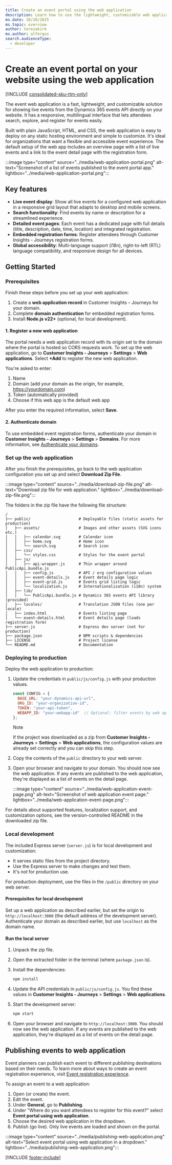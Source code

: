 ```yaml
---
title: Create an event portal using the web application
description: Learn how to use the lightweight, customizable web application to create and host event portals on your domains.
ms.date: 10/20/2025
ms.topic: overview
author: terezakirk
ms.author: alfergus
search.audienceType: 
  - developer
---
```


# Create an event portal on your website using the web application

[!INCLUDE [consolidated-sku-rtm-only](.././includes/consolidated-sku-rtm-only.md)]

The event web application is a fast, lightweight, and customizable solution for showing live events from the Dynamics 365 events API directly on your website. It has a responsive, multilingual interface that lets attendees search, explore, and register for events easily.

Built with plain JavaScript, HTML, and CSS, the web application is easy to deploy on any static hosting environment and simple to customize. It's ideal for organizations that want a flexible and accessible event experience. The default setup of the web app includes an overview page with a list of live events and a link to the event detail page with the registration form.

:::image type="content" source="../media/web-application-portal.png" alt-text="Screenshot of a list of events published to the event portal app." lightbox="../media/web-application-portal.png":::

## Key features

- **Live event display**: Show all live events for a configured web application in a responsive grid layout that adapts to desktop and mobile screens.
- **Search functionality**: Find events by name or description for a streamlined experience.
- **Detailed event pages**: Each event has a dedicated page with full details (title, description, date, time, location) and integrated registration.
- **Embedded registration forms**: Register attendees through Customer Insights - Journeys registration forms.
- **Global accessibility**: Multi-language support (i18n), right-to-left (RTL) language compatibility, and responsive design for all devices.

## Getting Started

### Prerequisites

Finish these steps before you set up your web application:

1. Create a **web application record** in Customer Insights – Journeys for your domain.
1. Complete **domain authentication** for embedded registration forms.
1. Install **Node.js v22+** (optional, for local development).

#### 1. Register a new web application

The portal needs a web application record with its origin set to the domain where the portal is hosted so CORS requests work. To set up the web application, go to **Customer Insights - Journeys** > **Settings** > **Web applications**. Select **+Add** to register the new web application.  

You're asked to enter:

1. Name  
1. Domain (add your domain as the origin, for example, https://yourdomain.com)
1. Token (automatically provided)  
1. Choose if this web app is the default web app

After you enter the required information, select **Save**.

#### 2. Authenticate domain

To use embedded event registration forms, authenticate your domain in **Customer Insights - Journeys** > **Settings** > **Domains**. For more information, see [Authenticate your domains](../domain-authentication.md).

### Set up the web application

After you finish the prerequisites, go back to the web application configuration you set up and select **Download Zip File**.  

:::image type="content" source="../media/download-zip-file.png" alt-text="Download zip file for web application." lightbox="../media/download-zip-file.png":::

The folders in the zip file have the following file structure:  

``` 
/ 
├── public/                     # Deployable files (static assets for production) 
│   ├── assets/                 # Images and other assets (SVG icons etc.) 
│   │   ├── calendar.svg        # Calendar icon 
│   │   ├── home.svg            # Home icon 
│   │   └── search.svg          # Search icon 
│   ├── css/ 
│   │   └── styles.css          # Styles for the event portal 
│   ├── js/ 
│   │   ├── api-wrapper.js      # Thin wrapper around PublicApi.bundle.js 
│   │   ├── config.js           # API / org configuration values 
│   │   ├── event-details.js    # Event details page logic 
│   │   ├── event-grid.js       # Events grid listing logic 
│   │   └── localization.js     # Internationalization (i18n) system 
│   ├── lib/ 
│   │   └── PublicApi.bundle.js # Dynamics 365 events API library (provided) 
│   ├── locales/                # Translation JSON files (one per locale) 
│   ├── index.html              # Events listing page 
│   └── event-details.html      # Event details page (loads registration form) 
├── server.js                   # Express dev server (not for production) 
├── package.json                # NPM scripts & dependencies 
├── LICENSE                     # Project license 
└── README.md                   # Documentation 
``` 

### Deploying to production  

Deploy the web application to production:

1. Update the credentials in `public/js/config.js` with your production values.

    ```javascript 
    const CONFIG = { 
      BASE_URL: "your-dynamics-api-url", 
      ORG_ID: "your-organization-id", 
      TOKEN: "your-api-token", 
      WEBAPP_ID: "your-webapp-id"  // Optional: filter events by web application ID 
    }; 
    ```

    > [!NOTE]
    > If the project was downloaded as a zip from **Customer Insights - Journeys** > **Settings** > **Web applications**, the configuration values are already set correctly and you can skip this step.

1. Copy the contents of the `public` directory to your web server.
1. Open your browser and navigate to your domain. You should now see the web application. If any events are published to the web application, they're displayed as a list of events on the detail page.

    :::image type="content" source="../media/web-application-event-page.png" alt-text="Screenshot of web application event page." lightbox="../media/web-application-event-page.png":::

For details about supported features, localization support, and customization options, see the version-controlled README in the downloaded zip file.

### Local development

The included Express server (`server.js`) is for local development and customization:

- It serves static files from the project directory.
- Use the Express server to make changes and test them.
- It's *not* for production use.

For production deployment, use the files in the `/public` directory on your web server.

#### Prerequisites for local development

Set up a web application as described earlier, but set the origin to `http://localhost:3000` (the default address of the development server). Authenticate your domain as described earlier, but use `localhost` as the domain name.

#### Run the local server

1. Unpack the zip file.
1. Open the extracted folder in the terminal (where `package.json` is).
1. Install the dependencies:

    ```bash
    npm install 
    ```

1. Update the API credentials in `public/js/config.js`. You find these values in **Customer Insights - Journeys** > **Settings** > **Web applications**.
1. Start the development server:
   
    ```bash
    npm start 
    ```

1. Open your browser and navigate to `http://localhost:3000`. You should now see the web application. If any events are published to the web application, they're displayed as a list of events on the detail page.

## Publishing events to web application

Event planners can publish each event to different publishing destinations based on their needs. To learn more about ways to create an event registration experience, visit [Event registration experience](../event-registration-experience.md).

To assign an event to a web application:

1. Open (or create) the event.
1. Edit the event.
1. Under **General**, go to **Publishing**.
1. Under "Where do you want attendees to register for this event?" select **Event portal using web application**.
1. Choose the desired web application in the dropdown.
1. Publish (go live). Only live events are loaded and shown on the portal.

 :::image type="content" source="../media/publishing-web-application.png" alt-text="Select event portal using web application in a dropdown." lightbox="../media/publishing-web-application.png":::

[!INCLUDE [footer-include](.././includes/footer-banner.md)]